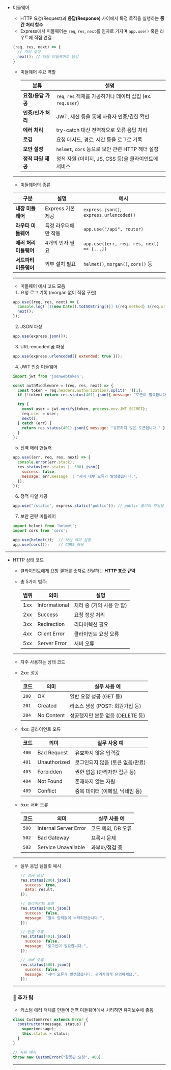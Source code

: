 - 미들웨어
    - HTTP 요청(Request)과 **응답(Response)** 사이에서 특정 로직을 실행하는 **중간 처리 함수**
    - Express에서 미들웨어는 `req`, `res`, `next`를 인자로 가지며 `app.use()` 혹은 라우트에 직접 연결
    
    ```jsx
    (req, res, next) => {
      // 처리 로직
      next(); // 다음 미들웨어로 넘김
    }
    ```
    
    - 미들웨어 주요 역할
        
        
        | 분류 | 설명 |
        | --- | --- |
        | **요청/응답 가공** | `req`, `res` 객체를 가공하거나 데이터 삽입 (ex. `req.user`) |
        | **인증/인가 처리** | JWT, 세션 등을 통해 사용자 인증/권한 확인 |
        | **에러 처리** | try-catch 대신 전역적으로 오류 응답 처리 |
        | **로깅** | 요청 메서드, 경로, 시간 등을 로그로 기록 |
        | **보안 설정** | `helmet`, `cors` 등으로 보안 관련 HTTP 헤더 설정 |
        | **정적 파일 제공** | 정적 자원 (이미지, JS, CSS 등)을 클라이언트에 서비스 |
    
    ---
    
    - 미들웨어의 종류
    
    | 구분 | 설명 | 예시 |
    | --- | --- | --- |
    | **내장 미들웨어** | Express 기본 제공 | `express.json()`, `express.urlencoded()` |
    | **라우터 미들웨어** | 특정 라우터에만 작동 | `app.use("/api", router)` |
    | **에러 처리 미들웨어** | 4개의 인자 필요 | `app.use((err, req, res, next) => {...})` |
    | **서드파티 미들웨어** | 외부 설치 필요 | `helmet()`, `morgan()`, `cors()` 등 |
    
    ---
    
    - 미들웨어 예시 코드 모음
    
    1. 요청 로그 기록 (morgan 없이 직접 구현)
    
    ```jsx
    app.use((req, res, next) => {
      console.log(`[${new Date().toISOString()}] ${req.method} ${req.url}`);
      next();
    });
    ```
    
    2. JSON 파싱
    
    ```jsx
    app.use(express.json());
    ```
    
    3. URL-encoded 폼 파싱
    
    ```jsx
    app.use(express.urlencoded({ extended: true }));
    ```
    
    4. JWT 인증 미들웨어
    
    ```jsx
    import jwt from 'jsonwebtoken';
    
    const authMiddleware = (req, res, next) => {
      const token = req.headers.authorization?.split(' ')[1];
      if (!token) return res.status(401).json({ message: "토큰이 필요합니다." });
    
      try {
        const user = jwt.verify(token, process.env.JWT_SECRET);
        req.user = user;
        next();
      } catch (err) {
        return res.status(401).json({ message: "유효하지 않은 토큰입니다." });
      }
    };
    ```
    
    5. 전역 에러 핸들러
    
    ```jsx
    app.use((err, req, res, next) => {
      console.error(err.stack);
      res.status(err.status || 500).json({
        success: false,
        message: err.message || "서버 내부 오류가 발생했습니다.",
      });
    });
    ```
    
    6. 정적 파일 제공
    
    ```jsx
    app.use("/static", express.static("public")); // public 폴더의 파일을 /static/ 경로로 제공
    ```
    
    7. 보안 관련 미들웨어
    
    ```jsx
    import helmet from 'helmet';
    import cors from 'cors';
    
    app.use(helmet());  // 보안 헤더 설정
    app.use(cors());    // CORS 허용
    ```
    

---

- HTTP 상태 코드
    - 클라이언트에게 요청 결과를 숫자로 전달하는 **HTTP 표준 규약**
    - 총 5가지 범주:
        
        
        | 범위 | 의미 | 설명 |
        | --- | --- | --- |
        | 1xx | Informational | 처리 중 (거의 사용 안 함) |
        | 2xx | Success | 요청 정상 처리 |
        | 3xx | Redirection | 리다이렉션 필요 |
        | 4xx | Client Error | 클라이언트 요청 오류 |
        | 5xx | Server Error | 서버 오류 |
    
    ---
    
    - 자주 사용하는 상태 코드
    - 2xx: 성공
        
        
        | 코드 | 의미 | 실무 사용 예 |
        | --- | --- | --- |
        | `200` | OK | 일반 요청 성공 (GET 등) |
        | `201` | Created | 리소스 생성 (POST: 회원가입 등) |
        | `204` | No Content | 성공했지만 본문 없음 (DELETE 등) |
    - 4xx: 클라이언트 오류
        
        
        | 코드 | 의미 | 실무 사용 예 |
        | --- | --- | --- |
        | `400` | Bad Request | 유효하지 않은 입력값 |
        | `401` | Unauthorized | 로그인되지 않음 (토큰 없음/만료) |
        | `403` | Forbidden | 권한 없음 (관리자만 접근 등) |
        | `404` | Not Found | 존재하지 않는 자원 |
        | `409` | Conflict | 중복 데이터 (이메일, 닉네임 등) |
    - 5xx: 서버 오류
        
        
        | 코드 | 의미 | 실무 사용 예 |
        | --- | --- | --- |
        | `500` | Internal Server Error | 코드 예외, DB 오류 |
        | `502` | Bad Gateway | 프록시 문제 |
        | `503` | Service Unavailable | 과부하/점검 중 |
    
    ---
    
    - 실무 응답 템플릿 예시
        
        ```jsx
        // 성공 응답
        res.status(200).json({
          success: true,
          data: result,
        });
        
        // 클라이언트 오류
        res.status(400).json({
          success: false,
          message: "필수 입력값이 누락되었습니다.",
        });
        
        // 인증 오류
        res.status(401).json({
          success: false,
          message: "로그인이 필요합니다.",
        });
        
        // 서버 오류
        res.status(500).json({
          success: false,
          message: "서버 오류가 발생했습니다. 관리자에게 문의하세요.",
        });
        ```
        
    
    ---
    ### 📌 추가 팁
    
    - 커스텀 에러 객체를 만들어 전역 미들웨어에서 처리하면 유지보수에 좋음
    
    ```jsx
    class CustomError extends Error {
      constructor(message, status) {
        super(message);
        this.status = status;
      }
    }
    ```
    
    ```jsx
    // 사용 예시
    throw new CustomError("잘못된 요청", 400);
    ```
    
    ---
